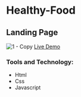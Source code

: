 # Healthy-Food
## Landing Page
![1 - Copy](https://user-images.githubusercontent.com/100860879/204902947-feca8f60-ee9a-4d36-b2e4-3a6ea7799d68.jpg)
[Live Demo](https://youssef-mhmoud.github.io/Healthy-Food/)
### Tools and Technology:
- Html
- Css
- Javascript

